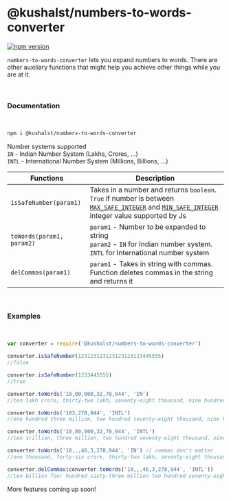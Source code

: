 # @kushalst/numbers-to-words-converter


[![npm version](https://img.shields.io/badge/npm-v1.1.0-blue)](https://github.com/JarvisStriker/numbers-to-words-converter)

`numbers-to-words-converter` lets you expand numbers to words. There are other auxiliary functions that might help you achieve other things while you are at it. 

</br>

### Documentation
</br>

```sh
npm i @kushalst/numbers-to-words-converter
```

Number systems supported </br>
`IN` - Indian Number System (Lakhs, Crores, ...) </br>
`INTL` - International Number System (Millions, Billions, ...) </br>

| Functions | Description |
| ------ | ------ |
| `isSafeNumber(param1)` | Takes in a number and returns `boolean`. `True` if number is between [`MAX_SAFE_INTEGER`](https://developer.mozilla.org/en-US/docs/Web/JavaScript/Reference/Global_Objects/Number/MAX_SAFE_INTEGER) and [`MIN_SAFE_INTEGER`](https://developer.mozilla.org/en-US/docs/Web/JavaScript/Reference/Global_Objects/Number/MIN_SAFE_INTEGER) integer value supported by Js |
|`toWords(param1, param2)` | `param1` - Number to be expanded to string <br/> `param2` - `IN` for Indian number system. `INTL` for International number system |
|`delCommas(param1)`|`param1` - Takes in string with commas. Function deletes commas in the string and returns it|

</br>

### Examples
</br>

```javascript
var converter = require('@kushalst/numbers-to-words-converter')

converter.isSafeNumber(123123123123123123123445555)
//false

converter.isSafeNumber(1233445555)
//true

converter.toWords('10,00,000,32,78,944', 'IN')
//ten lakh crore, thirty-two lakh, seventy-eight thousand, nine hundred forty-four

converter.toWords('103,278,944', 'INTL')
//one hundred three million, two hundred seventy-eight thousand, nine hundred forty-four

converter.toWords('10,00,000,32,78,944', 'INTL')
//ten trillion, three million, two hundred seventy-eight thousand, nine hundred forty-four

converter.toWords('10,,,46,3,278,944', 'IN') // commas don't matter
//one thousand, forty-six crore, thirty-two lakh, seventy-eight thousand, nine hundred forty-four

converter.delCommas(converter.toWords('10,,,46,3,278,944', 'INTL'))
//ten billion four hundred sixty-three million two hundred seventy-eight thousand nine hundred forty-four
```
 More features coming up soon!
